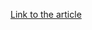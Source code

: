 [Link to the article](https://www.welivesecurity.com/wp-content/uploads/2021/10/eset_fontonlake.pdf)

